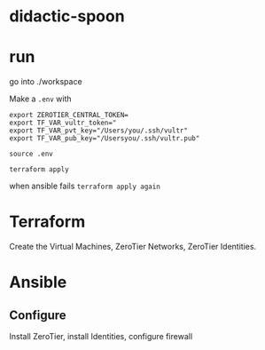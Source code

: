 # didactic-spoon

# run
go into ./workspace 

Make a `.env` with 

``` shell
export ZEROTIER_CENTRAL_TOKEN=
export TF_VAR_vultr_token="
export TF_VAR_pvt_key="/Users/you/.ssh/vultr"
export TF_VAR_pub_key="/Usersyou/.ssh/vultr.pub"
```

`source .env`

`terraform apply`

when ansible fails `terraform apply again`


# Terraform 

Create the Virtual Machines, ZeroTier Networks, ZeroTier Identities. 

# Ansible 

## Configure

Install ZeroTier, install Identities, configure firewall



